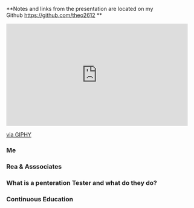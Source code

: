 **Notes and links from the presentation are located on my Github https://github.com/theo2612 **

<iframe src="https://giphy.com/embed/YQitE4YNQNahy" width="480" height="270" frameBorder="0" class="giphy-embed" allowFullScreen></iframe><p><a href="https://giphy.com/gifs/YQitE4YNQNahy">via GIPHY</a></p>

### Me
### Rea & Asssociates
### What is a penteration Tester and what do they do?
### Continuous Education  
